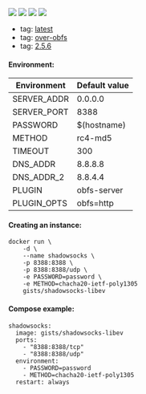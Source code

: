 ![](https://img.shields.io/badge/shadowsocks--libev-3.1.2-brightgreen.svg) ![](https://img.shields.io/badge/Alpine-3.6-brightgreen.svg) ![](https://img.shields.io/docker/stars/gists/shadowsocks-libev.svg) ![](https://img.shields.io/docker/pulls/gists/shadowsocks-libev.svg)

- tag: [latest](https://github.com/iHavee/dockerfiles/blob/master/shadowsocks/libev/Dockerfile)
- tag: [over-obfs](https://github.com/iHavee/dockerfiles/blob/ss-obfs/shadowsocks/libev/Dockerfile)
- tag: [2.5.6](https://github.com/iHavee/dockerfiles/blob/ss-2.5.6/shadowsocks/libev/Dockerfile)

#### Environment:

| Environment | Default value |
|-------------|---------------|
| SERVER_ADDR | 0.0.0.0       |
| SERVER_PORT | 8388          |
| PASSWORD    | $(hostname)   |
| METHOD      | rc4-md5       |
| TIMEOUT     | 300           |
| DNS_ADDR    | 8.8.8.8       |
| DNS_ADDR_2  | 8.8.4.4       |
| PLUGIN      | obfs-server   |
| PLUGIN_OPTS | obfs=http     |

#### Creating an instance:

    docker run \
        -d \
        --name shadowsocks \
        -p 8388:8388 \
        -p 8388:8388/udp \
        -e PASSWORD=password \
        -e METHOD=chacha20-ietf-poly1305
        gists/shadowsocks-libev

#### Compose example:

    shadowsocks:
      image: gists/shadowsocks-libev
      ports:
        - "8388:8388/tcp"
        - "8388:8388/udp"
      environment:
        - PASSWORD=password
        - METHOD=chacha20-ietf-poly1305
      restart: always
